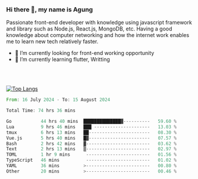 ### Hi there 👋, my name is Agung
Passionate front-end developer with knowledge using javascript framework and library such as Node.js, React.js, MongoDB, etc. Having a good knowledge about computer networking and how the internet work enables me to learn new tech relatively faster.

<!--
**agungfir98/agungfir98** is a ✨ _special_ ✨ repository because its `README.md` (this file) appears on your GitHub profile.
-->

- 🔭 I’m currently looking for front-end working opportunity
- 🌱 I’m currently learning flutter, Writting
<br/>
<br/>

[![Top Langs](https://github-readme-stats.vercel.app/api/top-langs/?username=agungfir98&langs_count=5)](https://github.com/anuraghazra/github-readme-stats)

<!--START_SECTION:waka-->

```rust
From: 16 July 2024 - To: 15 August 2024

Total Time: 74 hrs 36 mins

Go           44 hrs 40 mins  ██████████████▓----------   59.60 %
Lua          9 hrs 46 mins   ███ ---------------------   13.03 %
tmux         6 hrs 13 mins   ██-----------------------   08.30 %
Vue.js       5 hrs 40 mins   █▓-----------------------   07.57 %
Bash         2 hrs 42 mins   ▓------------------------   03.62 %
Text         2 hrs 13 mins   ▒------------------------   02.97 %
TOML         1 hr 9 mins      ------------------------   01.56 %
TypeScript   46 mins          ------------------------   01.02 %
YAML         36 mins         >------------------------   00.80 %
Other        20 mins         >------------------------   00.46 %
```

<!--END_SECTION:waka-->
